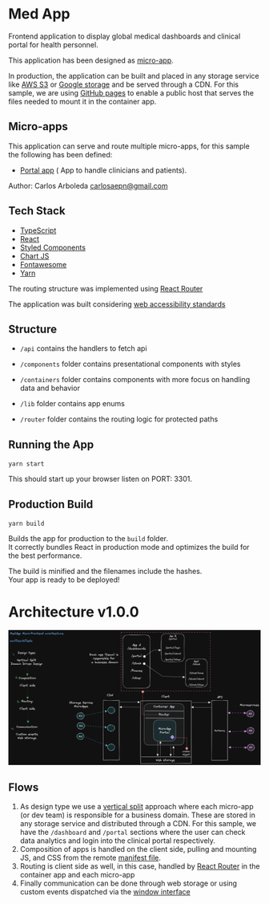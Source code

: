 # Med App

Frontend application to display global medical dashboards and clinical portal
for health personnel.

This application has been designed as
[micro-app](https://martinfowler.com/articles/micro-frontends.html).

In production, the application can be built and placed in any storage service
like [AWS S3](https://aws.amazon.com/s3/) or
[Google storage](https://cloud.google.com/storage/docs/introduction) and be
served through a CDN. For this sample, we are using
[GitHub pages](https://docs.github.com/en/pages) to enable a public host that
serves the files needed to mount it in the container app.

## Micro-apps

This application can serve and route multiple micro-apps, for this sample the
following has been defined:

- [Portal app](https://github.com/carl0sarb0leda/microf-ca-app) ( App to handle
  clinicians and patients).

Author: Carlos Arboleda carlosaepn@gmail.com

## Tech Stack

- [TypeScript](https://www.typescriptlang.org/)
- [React](https://reactjs.org/)
- [Styled Components](https://styled-components.com/)
- [Chart JS](https://www.chartjs.org/)
- [Fontawesome](https://fontawesome.com/v5/docs/web/use-with/react)
- [Yarn](https://yarnpkg.com/)

The routing structure was implemented using
[React Router](https://reactrouter.com/en/main)

The application was built considering
[web accessibility standards](https://www.w3.org/WAI/)

## Structure

- `/api` contains the handlers to fetch api

- `/components` folder contains presentational components with styles

- `/containers` folder contains components with more focus on handling data and
  behavior

- `/lib` folder contains app enums

- `/router` folder contains the routing logic for protected paths

## Running the App

```shell
yarn start
```

This should start up your browser listen on PORT: 3301.

## Production Build

```shell
yarn build
```

Builds the app for production to the `build` folder.\
It correctly bundles React in production mode and optimizes the build for the best
performance.

The build is minified and the filenames include the hashes.\
Your app is ready to be deployed!

# Architecture v1.0.0

![Blog Dapp architecture](./src/assets/microapps.png)

## Flows

1. As design type we use a
   [vertical split](https://www.oreilly.com/library/view/building-micro-frontends/9781492082989/ch04.html)
   approach where each micro-app (or dev team) is responsible for a business
   domain. These are stored in any storage service and distributed through a
   CDN. For this sample, we have the `/dashboard` and `/portal` sections where
   the user can check data analytics and login into the clinical portal
   respectively.
2. Composition of apps is handled on the client side, pulling and mounting JS,
   and CSS from the remote
   [manifest file](https://developer.mozilla.org/en-US/docs/Web/Manifest).
3. Routing is client side as well, in this case, handled by
   [React Router](https://reactrouter.com/en/main) in the container app and each
   micro-app
4. Finally communication can be done through web storage or using custom events
   dispatched via the
   [window interface](https://developer.mozilla.org/en-US/docs/Web/API/Window)
